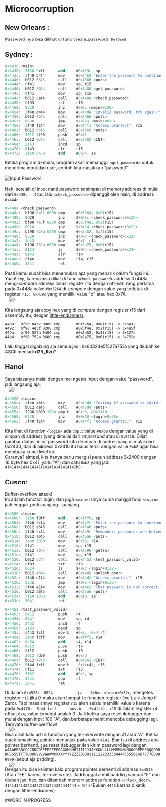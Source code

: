 # Microcorruption

## New Orleans : 
Password nya bisa dilihat di func create_password: `5o)Dsnd`

## Sydney :

```as
0x4438 <main>
0x4438:  3150 9cff      add     #0xff9c, sp
0x443c:  3f40 b444      mov     #0x44b4 "Enter the password to continue.", r15
0x4440:  b012 6645      call    #0x4566 <puts>
0x4444:  0f41           mov     sp, r15
0x4446:  b012 8044      call    #0x4480 <get_password>
0x444a:  0f41           mov     sp, r15
0x444c:  b012 8a44      call    #0x448a <check_password>
0x4450:  0f93           tst     r15
0x4452:  0520           jnz     $+0xc <main+0x26>
0x4454:  3f40 d444      mov     #0x44d4 "Invalid password; try again.", r15
0x4458:  b012 6645      call    #0x4566 <puts>
0x445c:  093c           jmp     $+0x14 <main+0x38>
0x445e:  3f40 f144      mov     #0x44f1 "Access Granted!", r15
0x4462:  b012 6645      call    #0x4566 <puts>
0x4466:  3012 7f00      push    #0x7f
0x446a:  b012 0245      call    #0x4502 <INT>
0x446e:  2153           incd    sp
0x4470:  0f43           clr     r15
0x4472:  3150 6400      add     #0x64, sp
```

Ketika program di-mulai, program akan memanggil `<get_password>` untuk menerima input dari user, contoh kita masukkan "password"<br><br>
<img src="Sydney1.png" alt="Input Password" style="display: block; margin: auto;"><br>
Nah, setelah di input nanti password tersimpan di memory address di mulai dari `0x439c - 43a3`, lalu `<check_password>` dipanggil oleh main, di address `0x444c`.<br>
```as
0x448a <check_password>
0x448a:  bf90 6432 0000 cmp     #0x3264, 0x0(r15)
0x4490:  0d20           jnz     $+0x1c <check_password+0x22>
0x4492:  bf90 4e5f 0200 cmp     #0x5f4e, 0x2(r15)
0x4498:  0920           jnz     $+0x14 <check_password+0x22>
0x449a:  bf90 527a 0400 cmp     #0x7a52, 0x4(r15)
0x44a0:  0520           jnz     $+0xc <check_password+0x22>
0x44a2:  1e43           mov     #0x1, r14
0x44a4:  bf90 752a 0600 cmp     #0x2a75, 0x6(r15)
0x44aa:  0124           jz      $+0x4 <check_password+0x24>
0x44ac:  0e43           clr     r14
0x44ae:  0f4e           mov     r14, r15
0x44b0:  3041           ret
```
Pasti kamu sudah bisa menemukan apa yang menarik dalam fungsi ini... Yaaa! `cmp`, karena bisa diliat di func `<check_password>` address 0x448a, meng-<i>compare</i> address lokasi register r15 dengan off-set. Yang pertama pada 0x448a value `#0x3264` di-<i>compare</i> dengan value yang terletak di register `r15: 0x439c` yang memiliki value "p" atau hex 0x70.<br>
<img src="Sydney3.png" alt="-" style="display: block; margin: auto;scale: 95%"><br>
Kita langsung aja copy hex yang di <i>compare</i> dengan register r15 dari assembly itu, dengan [little-endianness](https://en.wikipedia.org/wiki/Endianness).<br>
```
448a:  bf90 6432 0000 cmp       #0x3264, 0x0(r15) -> 0x6432
4492:  bf90 4e5f 0200 cmp       #0x5f4e, 0x2(r15) -> 0x4e5f
449a:  bf90 527a 0400 cmp       #0x7a52, 0x4(r15) -> 0x527a
44a4:  bf90 752a 0600 cmp       #0x2a75, 0x6(r15) -> 0x752a
```
Lalu tinggal digabung aja semua jadi: 0x64324e5f527a752a yang diubah ke ASCII menjadi <b>d2N_Rzu*</b>

## Hanoi
Saya biasanya mulai dengan me-ngetes input dengan value "password", jadi langsung aja.
<img src="Hanoi1.png" alt="-" style="display: block; margin: auto;scale: 95%">

```as
0x4520 <login>
0x4552:  3f40 d344      mov     #0x44d3 "Testing if password is valid.", r15
0x4556:  b012 de45      call    #0x45de <puts>
0x455a:  f290 b800 1024 cmp.b   #0xb8, &0x2410
0x4560:  0720           jnz     $+0x10 <login+0x50>
0x4562:  3f40 f144      mov     #0x44f1 "Access granted.", r15
```
Kita lihat di function `<login>` ada `cmp.b` value `#0xb8` dengan value yang di simpan di address (yang dimulai dari <i>ampersand</i> atau `&`) `0x2410`. Diliat gambar diatas, input password kita disimpan di addres yang di mulai dari 0x2400, dan di address 0x2410 itu harus terisi dengan value `0xb8` agar bisa membuka kunci level ini.<br>
Caranya? simpel, kita hanya perlu mengisi penuh address 0x2400 dengan 16 byte hex 0x41 (yaitu "A") dan satu `0xb8` yang jadi: `41414141414141414141414141414141b8`

## <b>Cusco</b>: <br>
Buffer-overflow attack!<br>
Ini adalah function login, dan juga `<main>` isinya cuma manggil func `<login>` jadi enggak perlu panjang - panjang.

```as
0x4500 <login>
0x4500:  3150 f0ff      add     #0xfff0, sp
0x4504:  3f40 7c44      mov     #0x447c "Enter the password to continue.", r15
0x4508:  b012 a645      call    #0x45a6 <puts>
0x450c:  3f40 9c44      mov     #0x449c "Remember: passwords are between 8 and 16 characters.", r15
0x4510:  b012 a645      call    #0x45a6 <puts>
0x4514:  3e40 3000      mov     #0x30, r14
0x4518:  0f41           mov     sp, r15
0x451a:  b012 9645      call    #0x4596 <getsn>
0x451e:  0f41           mov     sp, r15
0x4520:  b012 5244      call    #0x4452 <test_password_valid>
0x4524:  0f93           tst     r15
0x4526:  0524           jz      $+0xc <login+0x32>
0x4528:  b012 4644      call    #0x4446 <unlock_door>
0x452c:  3f40 d144      mov     #0x44d1 "Access granted.", r15
0x4530:  023c           jmp     $+0x6 <login+0x36>
0x4532:  3f40 e144      mov     #0x44e1 "That password is not correct.", r15
0x4536:  b012 a645      call    #0x45a6 <puts>
0x453a:  3150 1000      add     #0x10, sp
0x453e:  3041           ret
```
```as
0x4452 <test_password_valid>
0x4452:  0412           push    r4
0x4454:  0441           mov     sp, r4
0x4456:  2453           incd    r4
0x4458:  2183           decd    sp
0x445a:  c443 fcff      mov.b   #0x0, -0x4(r4)
0x445e:  3e40 fcff      mov     #0xfffc, r14
0x4462:  0e54           add     r4, r14
0x4464:  0e12           push    r14
0x4466:  0f12           push    r15
0x4468:  3012 7d00      push    #0x7d
0x446c:  b012 4245      call    #0x4542 <INT>
0x4470:  5f44 fcff      mov.b   -0x4(r4), r15
0x4474:  8f11           sxt     r15
0x4476:  3152           add     #0x8, sp
0x4478:  3441           pop     r4
0x447a:  3041           ret
```

Di dalam `0x4526:  0524           jz    $+0xc <login+0x32>`, mengetes register `r15` jika 0, maka akan lompat ke function register 0xc (jz = Jump if Zero). Tapi masalahnya register `r15` akan selalu memiliki value `0` karena pada `0x4470:  5f44 fcff      mov.b   -0x4(r4), r15` di dalam register `r4` offset `0x4`, value tersebut adalah 0. Jadi ketika saya reset debugger dan mulai dengan input 100 "A", dan berberapa menit mencoba debugging lagi. Ternyata buffer-overflow!
<img src="Cusco1.png" alt="-" style="display: block; margin: auto;scale: 95%">
Bisa diliat kalo ada 3 function yang ter-overwrite dengan 41 atau "A". Ketika stack-smashing, pointer menunjuk pada value `4141`. Biar tau di address apa pointer berhenti, gue reset debugger dan kirim password lagi dengan `AAAABBBBCCCCDDDDEEEEFFFFGGGGHHHHIIIIJJJJKKKKLLLLMMMMNNNNOOOOPPPPQQQQRRRRSSSSTTTTUUUUVVVVWWWWXXXXYYYYZZZZ0000111122223333444455556666777788889999` (sebut aja padding).
<img src="Cusco2.png" alt="-" style="display: block; margin: auto;scale: 95%">
Dengan itu bisa keliatan kalo program pointer berhenti di address `0x4545` (Atau "EE" karena ter-overwrite). Jadi tinggal ambil padding sampai "F" dan diubah jadi hex, dan ditambah memory address function `<unlock_door>`.<br>
`41414141424242424343434344444444` + `4644` (Bukan `4446` karena diketik dengan little-endiannes)

#WORK IN PROGRESS
